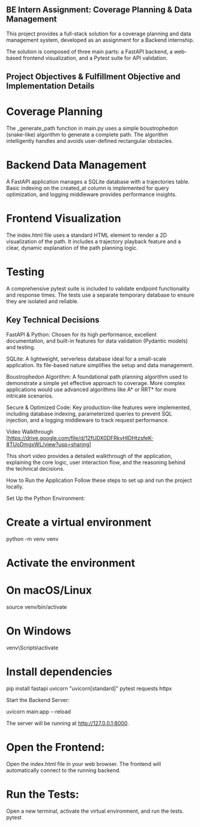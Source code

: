 ## BE Intern Assignment: Coverage Planning & Data Management
This project provides a full-stack solution for a coverage planning and data management system, developed as an assignment for a Backend internship.

The solution is composed of three main parts: a FastAPI backend, a web-based frontend visualization, and a Pytest suite for API validation.

## Project Objectives & Fulfillment Objective and Implementation Details

# Coverage Planning
The _generate_path function in main.py uses a simple boustrophedon (snake-like) algorithm to generate a complete path. The algorithm intelligently handles and avoids user-defined rectangular obstacles.

# Backend Data Management
A FastAPI application manages a SQLite database with a trajectories table. Basic indexing on the created_at column is implemented for query optimization, and logging middleware provides performance insights.

# Frontend Visualization
The index.html file uses a standard HTML <canvas> element to render a 2D visualization of the path. It includes a trajectory playback feature and a clear, dynamic explanation of the path planning logic.

# Testing
A comprehensive pytest suite is included to validate endpoint functionality and response times. The tests use a separate temporary database to ensure they are isolated and reliable.

## Key Technical Decisions
FastAPI & Python: Chosen for its high performance, excellent documentation, and built-in features for data validation (Pydantic models) and testing.

SQLite: A lightweight, serverless database ideal for a small-scale application. Its file-based nature simplifies the setup and data management.

Boustrophedon Algorithm: A foundational path planning algorithm used to demonstrate a simple yet effective approach to coverage. More complex applications would use advanced algorithms like A* or RRT* for more intricate scenarios.

Secure & Optimized Code: Key production-like features were implemented, including database indexing, parameterized queries to prevent SQL injection, and a logging middleware to track request performance.

Video Walkthrough
[<span style="color:red">https://drive.google.com/file/d/12fUDX0DFRkyHIDHtzsfeK-8TUoDmgxWL/view?usp=sharing</span>]

This short video provides a detailed walkthrough of the application, explaining the core logic, user interaction flow, and the reasoning behind the technical decisions.

How to Run the Application
Follow these steps to set up and run the project locally.


Set Up the Python Environment:

# Create a virtual environment
python -m venv venv

# Activate the environment
# On macOS/Linux
source venv/bin/activate
# On Windows
venv\Scripts\activate

# Install dependencies
pip install fastapi uvicorn "uvicorn[standard]" pytest requests httpx

Start the Backend Server:

uvicorn main:app --reload

The server will be running at http://127.0.0.1:8000.

# Open the Frontend:
Open the index.html file in your web browser. The frontend will automatically connect to the running backend.

# Run the Tests:
Open a new terminal, activate the virtual environment, and run the tests.
 pytest
